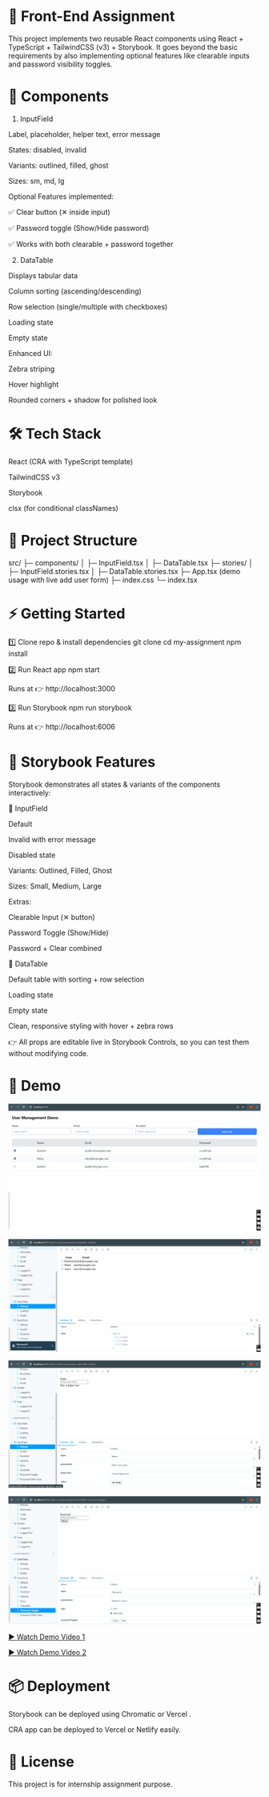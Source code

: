 # 📘 Front-End Assignment

This project implements two reusable React components using React + TypeScript + TailwindCSS (v3) + Storybook.
It goes beyond the basic requirements by also implementing optional features like clearable inputs and password visibility toggles.

# 🎯 Components
1. InputField

Label, placeholder, helper text, error message

States: disabled, invalid

Variants: outlined, filled, ghost

Sizes: sm, md, lg

Optional Features implemented:

✅ Clear button (✕ inside input)

✅ Password toggle (Show/Hide password)

✅ Works with both clearable + password together

2. DataTable

Displays tabular data

Column sorting (ascending/descending)

Row selection (single/multiple with checkboxes)

Loading state

Empty state

Enhanced UI:

Zebra striping

Hover highlight

Rounded corners + shadow for polished look

# 🛠️ Tech Stack

React (CRA with TypeScript template)

TailwindCSS v3

Storybook

clsx (for conditional classNames)

# 📂 Project Structure
src/
 ├─ components/
 │   ├─ InputField.tsx
 │   ├─ DataTable.tsx
 ├─ stories/
 │   ├─ InputField.stories.tsx
 │   ├─ DataTable.stories.tsx
 ├─ App.tsx   (demo usage with live add user form)
 ├─ index.css
 └─ index.tsx

# ⚡ Getting Started
1️⃣ Clone repo & install dependencies
git clone <your-repo-link>
cd my-assignment
npm install

2️⃣ Run React app
npm start


Runs at 👉 http://localhost:3000

3️⃣ Run Storybook
npm run storybook


Runs at 👉 http://localhost:6006

# 📘 Storybook Features

Storybook demonstrates all states & variants of the components interactively:

🔹 InputField

Default

Invalid with error message

Disabled state

Variants: Outlined, Filled, Ghost

Sizes: Small, Medium, Large

Extras:

Clearable Input (✕ button)

Password Toggle (Show/Hide)

Password + Clear combined

🔹 DataTable

Default table with sorting + row selection

Loading state

Empty state

Clean, responsive styling with hover + zebra rows

👉 All props are editable live in Storybook Controls, so you can test them without modifying code.

# 🎥 Demo

![InputField Demo](docs/screenshot1.png)

![DataField-stories Demo](docs/screenshot2.png)

![InputField-stories Demo](docs/screenshot3.png)

![InputField-stories Demo](docs/screenshot4.png)

[▶ Watch Demo Video 1](docs/recording1.mp4)

[▶ Watch Demo Video 2](docs/recording2.mp4)



# 📦 Deployment

Storybook can be deployed using Chromatic
 or Vercel
.

CRA app can be deployed to Vercel or Netlify easily.

# 📄 License

This project is for internship assignment purpose.